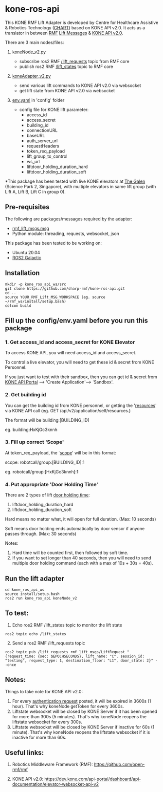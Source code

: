 # kone-ros-api
This KONE RMF Lift Adapter is developed by Centre for Healthcare Assistive & Robotics Technology ([CHART]) based on KONE API v2.0. It acts as a translator in between [RMF] [Lift Messages] & [KONE API v2.0]. 

There are 3 main nodes/files:
1. [koneNode_v2.py]
   - subscribe ros2 RMF [/lift_requests] topic from RMF core
   - publish ros2 RMF [/lift_states] topic to RMF core

2. [koneAdapter_v2.py]
   - send various lift commands to KONE API v2.0 via websocket
   - get lift state from KONE API v2.0 via websocket

3. [env.yaml] in 'config' folder 
   - config file for KONE lift parameter: 
      - access_id
      - access_secret
      - building_id
      - connectionURL
      - baseURL
      - auth_server_url
      - requestHeaders
      - token_req_payload
      - lift_group_to_control
      - ws_url
      - liftdoor_holding_duration_hard
      - liftdoor_holding_duration_soft


*This package has been tested with live KONE elevators at [The Galen] (Science Park 2, Singapore), with multiple elevators in same lift group (with Lift A, Lift B, Lift C in group 0).

## Pre-requisites
The following are packages/messages required by the adapter:
- [rmf_lift_msgs.msg]
- Python module: threading, requests, websocket, json

This package has been tested to be working on:
- Ubuntu 20.04
- [ROS2 Galactic]

## Installation
```
mkdir -p kone_ros_api_ws/src
git clone https://github.com/sharp-rmf/kone-ros-api.git
cd ..
source YOUR_RMF_Lift_MSG_WORKSPACE (eg. source ~/rmf_ws/install/setup.bash)
colcon build
```

## Fill up the config/env.yaml before you run this package
### 1. Get access_id and access_secret for KONE Elevator
To access KONE API, you will need access_id and access_secret. 

To control a live elevator, you will need to get these id  & secret from KONE Personnel. 

If you just want to test with their sandbox, then you can get id  & secret from [KONE API Portal] --> 'Create Application'--> 'Sandbox'.

### 2. Get building id
You can get the building id from KONE personnel, or getting the '[resources]' via KONE API call (eg. GET /api/v2/application/self/resources.)

The format will be building:[BUILDING_ID] 

eg. building:HxKjGc3knnh

### 3. Fill up correct 'Scope'
At token_req_payload, the '[scope]' will be in this format:

scope: robotcall/group:[BUILDING_ID]:1

eg. robotcall/group:[HxKjGc3knnh]:1

### 4. Put appropriate 'Door Holding Time'
There are 2 types of lift [door holding time]:
1. liftdoor_holding_duration_hard
2. liftdoor_holding_duration_soft


Hard means no matter what, it will open for full duration. (Max: 10 seconds)

Soft means door holding ends automatically by door sensor if anyone passes through. (Max: 30 seconds)

Notes: 
1. Hard time will be counted first, then followed by soft time.
2. If you want to set longer than 40 seconds, then you will need to send multiple door holding command (each with a max of 10s + 30s = 40s).


## Run the lift adapter
```
cd kone_ros_api_ws
source install/setup.bash
ros2 run kone_ros_api koneNode_v2 
```

## To test:
1. Echo ros2 RMF /lift_states topic to monitor the lift state
```
ros2 topic echo /lift_states
```
2. Send a ros2 RMF /lift_requests topic
```
ros2 topic pub /lift_requests rmf_lift_msgs/LiftRequest "{request_time: {sec: $EPOCHSECONDS}, lift_name: "C", session_id: "testing", request_type: 1, destination_floor: "L1", door_state: 2}" --once
```

## Notes:
Things to take note for KONE API v2.0:
1. For every [authentication request] posted, it will be expired in 3600s (1 hour). That's why koneNode getToken for every 3600s.
2. Liftstate websocket will be closed by KONE Server if it has been opened for more than 300s (5 minutes). That's why koneNode reopens the liftstate websocket for every 300s.
3. Liftstate websocket will be closed by KONE Server if inactive for 60s (1 minute). That's why koneNode reopens the liftstate websocket if it is inactive for more than 60s.

## Useful links:
1. Robotics Middleware Framework (RMF): https://github.com/open-rmf/rmf
2. KONE API v2.0: https://dev.kone.com/api-portal/dashboard/api-documentation/elevator-websocket-api-v2


   [RMF]: <https://github.com/open-rmf/rmf>
   [Lift Messages]: <https://github.com/open-rmf/rmf_internal_msgs/tree/main/rmf_lift_msgs>
   [KONE API v2.0]: <https://dev.kone.com/api-portal/dashboard/api-documentation/elevator-websocket-api-v2>
   [CHART]: <https://www.cgh.com.sg/Chart>
   [rmf_lift_msgs.msg]: <https://github.com/open-rmf/rmf_internal_msgs/tree/main/rmf_lift_msgs>
   [ROS2 Galactic]: <https://docs.ros.org/en/galactic/Installation/Ubuntu-Install-Debians.html>
   [KONE API Portal]: <https://dev.kone.com/api-portal/dashboard>
   [resources]: <https://dev.kone.com/api-portal/dashboard/api-documentation/authentication-api-v2#listResources>
   [scope]: <https://dev.kone.com/api-portal/dashboard/developer-guide/overview-api#scopes>
   [door holding time]: <https://dev.kone.com/api-portal/dashboard/api-documentation/elevator-websocket-api-v2/robots#hold-car-door-open>
   [authentication request]: <https://dev.kone.com/api-portal/dashboard/api-documentation/elevator-websocket-api-v2/robots#authentication>
   [koneAdapter_v2.py]: <https://github.com/sharp-rmf/kone-ros-api/blob/main/kone_ros_api/koneAdaptor_v2.py>
   [koneNode_v2.py]: <https://github.com/sharp-rmf/kone-ros-api/blob/main/kone_ros_api/koneNode_v2.py>
   [env.yaml]: <https://github.com/sharp-rmf/kone-ros-api/blob/main/config/env.yaml>
   [The Galen]: <https://www.capitaland.com/en/find-a-property/global-property-listing/businesspark-industrial-logistics/the-galen.html>
   [/lift_requests]: <https://github.com/open-rmf/rmf_internal_msgs/blob/main/rmf_lift_msgs/msg/LiftRequest.msg>
   [/lift_states]: <https://github.com/open-rmf/rmf_internal_msgs/blob/main/rmf_lift_msgs/msg/LiftState.msg>
